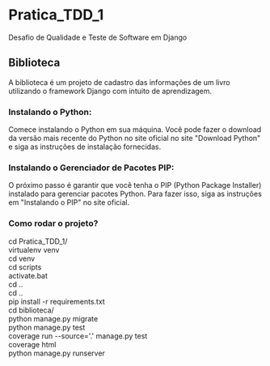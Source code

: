# Pratica_TDD_1
 Desafio de Qualidade e Teste de Software em Django

## Biblioteca

A biblioteca é um projeto de cadastro das informações de um livro utilizando o framework Django com intuito de aprendizagem.

### Instalando o Python:
Comece instalando o Python em sua máquina. Você pode fazer o download da versão mais recente do Python no site oficial no site "Download Python" e siga as instruções de instalação fornecidas.

### Instalando o Gerenciador de Pacotes PIP:
O próximo passo é garantir que você tenha o PIP (Python Package Installer) instalado para gerenciar pacotes Python. Para fazer isso, siga as instruções em "Instalando o PIP" no site oficial.

### Como rodar o projeto?

cd Pratica_TDD_1/  
virtualenv venv  
cd venv  
cd scripts  
activate.bat  
cd ..  
cd ..  
pip install -r requirements.txt  
cd biblioteca/  
python manage.py migrate  
python manage.py test  
coverage run --source='.' manage.py test   
coverage html  
python manage.py runserver  
